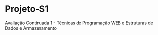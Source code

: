 # Projeto-S1
Avaliação Continuada 1 - Técnicas de Programação WEB e Estruturas de Dados e Armazenamento

